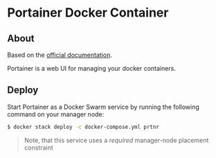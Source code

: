 # Portainer Docker Container

## About

Based on the [official documentation](https://portainer.readthedocs.io/en/stable/deployment.html#deploy-portainer-via-docker-compose).

Portainer is a web UI for managing your docker containers.

## Deploy

Start Portainer as a Docker Swarm service by running the following command on your manager node:
```bash
$ docker stack deploy -c docker-compose.yml prtnr
```

> Note, that this service uses a *required* manager-node placement constraint 
